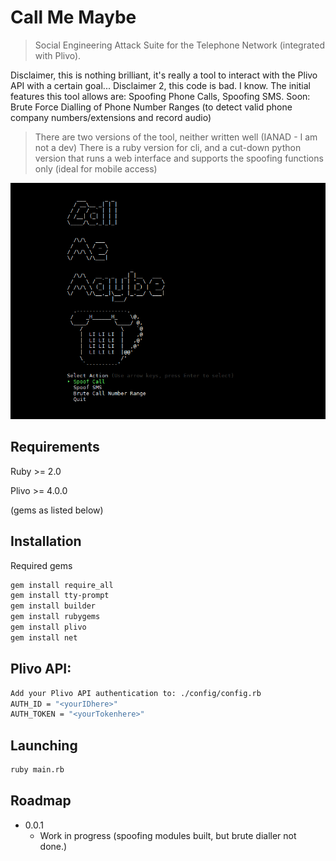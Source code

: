 # Call Me Maybe
> Social Engineering Attack Suite for the Telephone Network (integrated with Plivo).

Disclaimer, this is nothing brilliant, it's really a tool to interact with the Plivo API with a certain goal...
Disclaimer 2, this code is bad. I know.
The initial features this tool allows are: Spoofing Phone Calls, Spoofing SMS. Soon: Brute Force Dialling of Phone Number Ranges (to detect valid phone company numbers/extensions and record audio)

> There are two versions of the tool, neither written well (IANAD - I am not a dev)
> There is a ruby version for cli, and a cut-down python version that runs a web interface and supports the spoofing functions only (ideal for mobile access)

![](screenshot.jpg)

## Requirements

Ruby >= 2.0

Plivo >= 4.0.0

(gems as listed below)

## Installation

Required gems

```sh
gem install require_all
gem install tty-prompt
gem install builder
gem install rubygems
gem install plivo
gem install net
```

## Plivo API:

```sh
Add your Plivo API authentication to: ./config/config.rb
AUTH_ID = "<yourIDhere>"
AUTH_TOKEN = "<yourTokenhere>"
```

## Launching 

```sh
ruby main.rb
```

## Roadmap

* 0.0.1
    * Work in progress (spoofing modules built, but brute dialler not done.)
